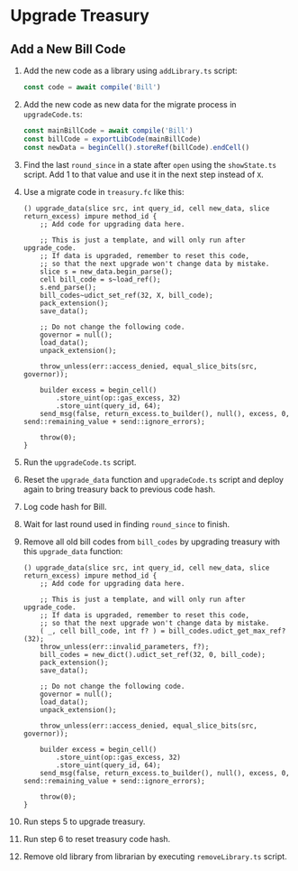 # Upgrade Treasury

## Add a New Bill Code

1. Add the new code as a library using `addLibrary.ts` script:

    ```ts
    const code = await compile('Bill')
    ```

2. Add the new code as new data for the migrate process in `upgradeCode.ts`:

    ```ts
    const mainBillCode = await compile('Bill')
    const billCode = exportLibCode(mainBillCode)
    const newData = beginCell().storeRef(billCode).endCell()
    ```

3. Find the last `round_since` in a state after `open` using the `showState.ts` script. Add 1 to that value and use it in the next step instead of `X`.

4. Use a migrate code in `treasury.fc` like this:

    ```func
    () upgrade_data(slice src, int query_id, cell new_data, slice return_excess) impure method_id {
        ;; Add code for upgrading data here.

        ;; This is just a template, and will only run after upgrade_code.
        ;; If data is upgraded, remember to reset this code,
        ;; so that the next upgrade won't change data by mistake.
        slice s = new_data.begin_parse();
        cell bill_code = s~load_ref();
        s.end_parse();
        bill_codes~udict_set_ref(32, X, bill_code);
        pack_extension();
        save_data();

        ;; Do not change the following code.
        governor = null();
        load_data();
        unpack_extension();

        throw_unless(err::access_denied, equal_slice_bits(src, governor));

        builder excess = begin_cell()
            .store_uint(op::gas_excess, 32)
            .store_uint(query_id, 64);
        send_msg(false, return_excess.to_builder(), null(), excess, 0, send::remaining_value + send::ignore_errors);

        throw(0);
    }
    ```

5. Run the `upgradeCode.ts` script.

6. Reset the `upgrade_data` function and `upgradeCode.ts` script and deploy again to bring treasury back to previous code hash.

7. Log code hash for Bill.

8. Wait for last round used in finding `round_since` to finish.

9. Remove all old bill codes from `bill_codes` by upgrading treasury with this `upgrade_data` function:

    ```func
    () upgrade_data(slice src, int query_id, cell new_data, slice return_excess) impure method_id {
        ;; Add code for upgrading data here.

        ;; This is just a template, and will only run after upgrade_code.
        ;; If data is upgraded, remember to reset this code,
        ;; so that the next upgrade won't change data by mistake.
        ( _, cell bill_code, int f? ) = bill_codes.udict_get_max_ref?(32);
        throw_unless(err::invalid_parameters, f?);
        bill_codes = new_dict().udict_set_ref(32, 0, bill_code);
        pack_extension();
        save_data();

        ;; Do not change the following code.
        governor = null();
        load_data();
        unpack_extension();

        throw_unless(err::access_denied, equal_slice_bits(src, governor));

        builder excess = begin_cell()
            .store_uint(op::gas_excess, 32)
            .store_uint(query_id, 64);
        send_msg(false, return_excess.to_builder(), null(), excess, 0, send::remaining_value + send::ignore_errors);

        throw(0);
    }
    ```

10. Run steps 5 to upgrade treasury.

11. Run step 6 to reset treasury code hash.

12. Remove old library from librarian by executing `removeLibrary.ts` script.
